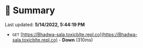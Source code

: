# 📖 Summary
Last updated: **5/14/2022, 5:44:19 PM**

- `GET` [https://Bhadwa-sala.toxicblte.repl.co](https://Bhadwa-sala.toxicblte.repl.co) - **Down** (310ms)
